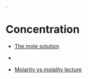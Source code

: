 .

# Concentration



- [The mole solution](https://youtube.com/playlist?list=PL8mtSf_9o-8WwtnRmDAqFH_Bk2ia-WXLT&si=ER5xaipG1lPETjny)

- 

- [Molarity vs molality lecture](https://youtu.be/4VltXjR64SU?si=sCcPy8PXhbCiUxe8)

